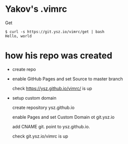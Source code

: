 # Yakov's .vimrc 

Get 

```
$ curl -s https://git.ysz.io/vimrc/get | bash
Hello, world
```

# how his repo was created 

- create repo 

- enable GitHub Pages and set Source to master branch 

    check https://ysz.github.io/vimrc/ is up  

- setup custom domain

    create repository ysz.github.io

    enable Pages and set Custom Domain ot git.ysz.io

    add CNAME git. point to ysz.github.io. 

    check git.ysz.io/vimrc is up  
